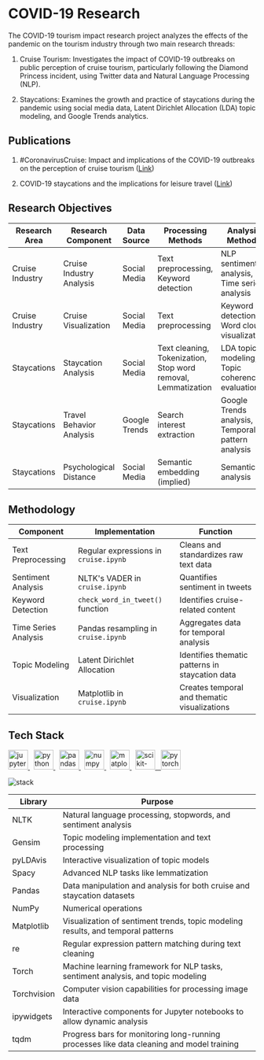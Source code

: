 # COVID-19 Research

The COVID-19 tourism impact research project analyzes the effects of the pandemic on the tourism industry through two main research threads:

1. Cruise Tourism: Investigates the impact of COVID-19 outbreaks on public perception of cruise tourism, particularly following the Diamond Princess incident, using Twitter data and Natural Language Processing (NLP).

2. Staycations: Examines the growth and practice of staycations during the pandemic using social media data, Latent Dirichlet Allocation (LDA) topic modeling, and Google Trends analytics.

## Publications
1. #CoronavirusCruise: Impact and implications of the COVID-19 outbreaks on the perception of cruise tourism ([Link](https://www.sciencedirect.com/science/article/pii/S2211973622000137))

2. COVID-19 staycations and the implications for leisure travel ([Link](https://www.cell.com/heliyon/fulltext/S2405-8440(22)02155-7))

## Research Objectives 

| Research Area     | Research Component        | Data Source    | Processing Methods                                              | Analysis Methods                     | Implementation File             | Expected Outcomes                                |
|-------------------|---------------------------|----------------|------------------------------------------------------------------|--------------------------------------|-------------------------------|--------------------------------------------------|
| Cruise Industry   | Cruise Industry Analysis  | Social Media   | Text preprocessing, Keyword detection                            | NLP sentiment analysis, Time series analysis | `cruise.ipynb`                | Understanding public perception, new business model recommendations |
| Cruise Industry   | Cruise Visualization      | Social Media   | Text preprocessing                                               | Keyword detection, Word cloud visualization | `cruise_ship_wordcloud.ipynb` | Crisis communication insights                   |
| Staycations       | Staycation Analysis       | Social Media   | Text cleaning, Tokenization, Stop word removal, Lemmatization    | LDA topic modeling, Topic coherence evaluation | `staycation.ipynb`           | Classification of 38 topics                      |
| Staycations       | Travel Behavior Analysis  | Google Trends  | Search interest extraction                                       | Google Trends analysis, Temporal pattern analysis | `staycation.ipynb`           | Behavioral change patterns                       |
| Staycations       | Psychological Distance    | Social Media   | Semantic embedding (implied)                                     | Semantic analysis                    | `staycation.ipynb`           | Understanding of proximity perception            |

## Methodology

| Component           | Implementation                          | Function                                              |
|---------------------|------------------------------------------|-------------------------------------------------------|
| Text Preprocessing  | Regular expressions in `cruise.ipynb`    | Cleans and standardizes raw text data                |
| Sentiment Analysis  | NLTK's VADER in `cruise.ipynb`           | Quantifies sentiment in tweets                       |
| Keyword Detection   | `check_word_in_tweet()` function         | Identifies cruise-related content                    |
| Time Series Analysis| Pandas resampling in `cruise.ipynb`      | Aggregates data for temporal analysis                |
| Topic Modeling      | Latent Dirichlet Allocation              | Identifies thematic patterns in staycation data      |
| Visualization       | Matplotlib in `cruise.ipynb`             | Creates temporal and thematic visualizations         |

## Tech Stack

<p align="left">
<a href="https://jupyter.org/" target="_blank" rel="noreferrer"> <img src="https://cdn.jsdelivr.net/gh/devicons/devicon/icons/jupyter/jupyter-original.svg" alt="jupyter" width="40" height="40"/> </a> 
&nbsp;
<a href="https://www.python.org" target="_blank" rel="noreferrer"> <img src="https://cdn.jsdelivr.net/gh/devicons/devicon/icons/python/python-original.svg" alt="python" width="40" height="40"/> </a> 
&nbsp;
<a href="https://pandas.pydata.org/" target="_blank" rel="noreferrer"> <img src="https://cdn.jsdelivr.net/gh/devicons/devicon/icons/pandas/pandas-original.svg" alt="pandas" width="40" height="40"/> </a>
&nbsp;
<a href="https://numpy.org/" target="_blank" rel="noreferrer"> <img src="https://cdn.jsdelivr.net/gh/devicons/devicon/icons/numpy/numpy-original.svg" alt="numpy" width="40" height="40"/> </a> 
&nbsp;
<a href="https://matplotlib.org/" target="_blank" rel="noreferrer"> <img src="https://cdn.jsdelivr.net/gh/devicons/devicon@latest/icons/matplotlib/matplotlib-original.svg" alt="matplotlib" width="40" height="40"/> </a> 
&nbsp;
<a href="https://scikit-learn.org/" target="_blank" rel="noreferrer"> <img src="https://cdn.jsdelivr.net/gh/devicons/devicon@latest/icons/scikitlearn/scikitlearn-original.svg" alt="scikit-learn" width="40" height="40" />  
&nbsp;
<a href="https://pytorch.org/" target="_blank" rel="noreferrer"> <img src="https://cdn.jsdelivr.net/gh/devicons/devicon@latest/icons/pytorch/pytorch-original.svg" alt="pytorch" width="40" height="40"/> </a>   
</p>

![stack](https://github.com/user-attachments/assets/0f58fd75-e624-47fa-8af8-5e98ce2cc4db)

| Library      | Purpose                                                                                      |
|--------------|----------------------------------------------------------------------------------------------|
| NLTK         | Natural language processing, stopwords, and sentiment analysis                              |
| Gensim       | Topic modeling implementation and text processing                                            |
| pyLDAvis     | Interactive visualization of topic models                                                    |
| Spacy        | Advanced NLP tasks like lemmatization                                                        |
| Pandas       | Data manipulation and analysis for both cruise and staycation datasets                      |
| NumPy        | Numerical operations                                                                         |
| Matplotlib   | Visualization of sentiment trends, topic modeling results, and temporal patterns            |
| re           | Regular expression pattern matching during text cleaning                                     |
| Torch        | Machine learning framework for NLP tasks, sentiment analysis, and topic modeling            |
| Torchvision  | Computer vision capabilities for processing image data                                       |
| ipywidgets   | Interactive components for Jupyter notebooks to allow dynamic analysis                       |
| tqdm         | Progress bars for monitoring long-running processes like data cleaning and model training   |






